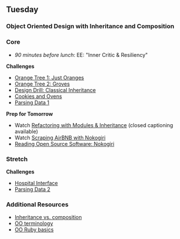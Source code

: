 ## Tuesday
### Object Oriented Design with Inheritance and Composition

### Core

- _90 minutes before lunch_: EE: "Inner Critic &amp; Resiliency"

**Challenges**

- [Orange Tree 1: Just Oranges](../../../../orange-tree-1-just-oranges-challenge)
- [Orange Tree 2: Groves](../../../../orange-tree-2-groves-challenge)
- [Design Drill: Classical Inheritance](../../../../design-drill-classical-inheritance-challenge)
- [Cookies and Ovens](../../../../cookies-and-ovens-challenge)
- [Parsing Data 1](../../../../parsing-data-1-csv-in-csv-out-challenge)

**Prep for Tomorrow**
- Watch [Refactoring with Modules & Inheritance](https://talks.devbootcamp.com/refactoring-with-modules-and-inheritance) (closed captioning available)
- Watch [Scraping AirBNB with Nokogiri](https://talks.devbootcamp.com/nokogiri-web-scraping-airbnb)
- [Reading Open Source Software: Nokogiri](../readings/reading-oss/README.md)

### Stretch

**Challenges**

- [Hospital Interface](../../../../hospital-interface-challenge)
- [Parsing Data 2](../../../../parsing-data-2-csv-in-anything-out-challenge)

### Additional Resources
- [Inheritance vs. composition](http://ruby.learncodethehardway.org/book/ex44.html)
- [OO terminology](../resources/oop-terminology.md)
- [OO Ruby basics](http://www.tutorialspoint.com/ruby/ruby_object_oriented.htm)
